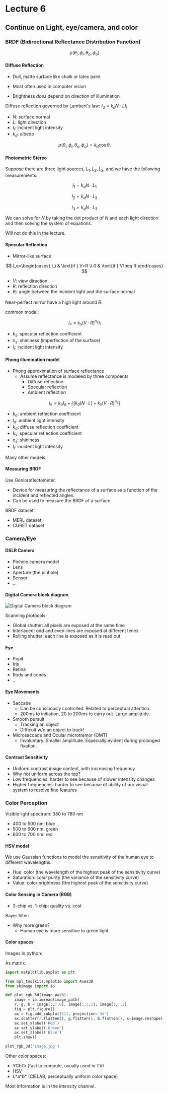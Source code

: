 # Lecture 6

## Continue on Light, eye/camera, and color

### BRDF (Bidirectional Reflectance Distribution Function)

$$
\rho(\theta_i,\phi_i,\theta_o,\phi_o)
$$

#### Diffuse Reflection

- Dull, matte surface like chalk or latex paint

- Most often used in computer vision
- Brightness _does_ depend on direction of illumination

Diffuse reflection governed by Lambert's law: $I_d = k_d N\cdot L I_i$

- $N$: surface normal
- $L$: light direction
- $I_i$: incident light intensity
- $k_d$: albedo

$$
\rho(\theta_i,\phi_i,\theta_o,\phi_o)=k_d \cos\theta_i
$$

#### Photometric Stereo

Suppose there are three light sources, $L_1, L_2, L_3$, and we have the following measurements:

$$
I_1 = k_d N\cdot L_1
$$

$$
I_2 = k_d N\cdot L_2
$$

$$
I_3 = k_d N\cdot L_3
$$

We can solve for $N$ by taking the dot product of $N$ and each light direction and then solving the system of equations.

Will not do this in the lecture.

#### Specular Reflection

- Mirror-like surface

$$
I_e=\begin{cases}
I_i & \text{if } V=R \\
0 & \text{if } V\neq R
\end{cases}
$$

- $V$: view direction
- $R$: reflection direction
- $\theta_i$: angle between the incident light and the surface normal

Near-perfect mirror have a high light around $R$.

common model:

$$
I_e=k_s (V\cdot R)^{n_s}I_i
$$

- $k_s$: specular reflection coefficient
- $n_s$: shininess (imperfection of the surface)
- $I_i$: incident light intensity

#### Phong illumination model

- Phong approximation of surface reflectance
  - Assume reflectance is modeled by three compoents
    - Diffuse reflection
    - Specular reflection
    - Ambient reflection

$$
I_e=k_a I_a + I_i \left[k_d (N\cdot L) + k_s (V\cdot R)^{n_s}\right]
$$

- $k_a$: ambient reflection coefficient
- $I_a$: ambient light intensity
- $k_d$: diffuse reflection coefficient
- $k_s$: specular reflection coefficient
- $n_s$: shininess
- $I_i$: incident light intensity

Many other models.

#### Measuring BRDF

Use Gonioreflectometer.

- Device for measuring the reflectance of a surface as a function of the incident and reflected angles.
- Can be used to measure the BRDF of a surface.

BRDF dataset:

- MERL dataset
- CURET dataset

### Camera/Eye

#### DSLR Camera

- Pinhole camera model
- Lens
- Aperture (the pinhole)
- Sensor
- ...

#### Digital Camera block diagram

![Digital Camera block diagram](https://static.notenextra.trance-0.com/CSE559A/DigitalCameraBlockDiagram.png)

Scanning protocols:

- Global shutter: all pixels are exposed at the same time
- Interlaced: odd and even lines are exposed at different times
- Rolling shutter: each line is exposed as it is read out

#### Eye

- Pupil
- Iris
- Retina
- Rods and cones
- ...

#### Eye Movements

- Saccade
  - Can be consciously controlled. Related to perceptual attention.
  - 200ms to initiation, 20 to 200ms to carry out. Large amplitude.
- Smooth pursuit
  - Tracking an object
  - Difficult w/o an object to track!
- Microsaccade and Ocular microtremor (OMT)
  - Involuntary. Smaller amplitude. Especially evident during prolonged
    fixation.

#### Contrast Sensitivity

- Uniform contrast image content, with increasing frequency
- Why not uniform across the top?
- Low frequencies: harder to see because of slower intensity changes
- Higher frequencies: harder to see because of ability of our visual system to resolve fine features

### Color Perception

Visible light spectrum: 380 to 780 nm

- 400 to 500 nm: blue
- 500 to 600 nm: green
- 600 to 700 nm: red

#### HSV model

We use Gaussian functions to model the sensitivity of the human eye to different wavelengths.

- Hue: color (the wavelength of the highest peak of the sensitivity curve)
- Saturation: color purity (the variance of the sensitivity curve)
- Value: color brightness (the highest peak of the sensitivity curve)

#### Color Sensing in Camera (RGB)

- 3-chip vs. 1-chip: quality vs. cost

Bayer filter:

- Why more green?
  - Human eye is more sensitive to green light.

#### Color spaces

Images in python:

As matrix.

```python
import matplotlib.pyplot as plt

from mpl_toolkits.mplot3d import Axes3D
from skimage import io

def plot_rgb_3d(image_path):
    image = io.imread(image_path)
    r, g, b = image[:,:,0], image[:,:,1], image[:,:,2]
    fig = plt.figure()
    ax = fig.add_subplot(111, projection='3d')
    ax.scatter(r.flatten(), g.flatten(), b.flatten(), c=image.reshape(-1, 3)/255.0, marker='.')
    ax.set_xlabel('Red')
    ax.set_ylabel('Green')
    ax.set_zlabel('Blue')
    plt.show()

plot_rgb_3d('image.jpg')
```

Other color spaces:

- YCbCr (fast to compute, usually used in TV)
- HSV
- L\*a\*b\* (CIELAB, perceptually uniform color space)

Most information is in the intensity channel.
